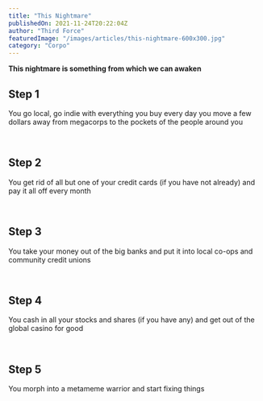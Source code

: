 ```yaml
---
title: "This Nightmare"
publishedOn: 2021-11-24T20:22:04Z
author: "Third Force"
featuredImage: "/images/articles/this-nightmare-600x300.jpg"
category: "Corpo"
---
```


**This nightmare is something from which we can awaken**‍

## Step 1

You go local, go indie with everything you buy every day you move a few dollars away from megacorps to the pockets of the people around you

‍

## Step 2

You get rid of all but one of your credit cards (if you have not already) and pay it all off every month

‍

## Step 3

You take your money out of the big banks and put it into local co-ops and community credit unions

‍

## Step 4

You cash in all your stocks and shares (if you have any) and get out of the global casino for good

‍

## Step 5

You morph into a metameme warrior and start fixing things

‍
